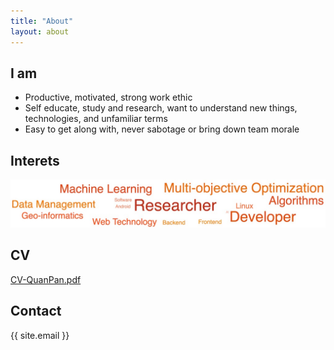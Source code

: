 ```yaml
---
title: "About"
layout: about
---
```


## I am

- Productive, motivated, strong work ethic
- Self educate, study and research, want to understand new things, technologies, and unfamiliar terms
- Easy to get along with, never sabotage or bring down team morale

## Interets

![](/assets/images/about/prof.jpg)

## CV

[CV-QuanPan.pdf](/assets/about/Europass_CV-QuanPan_Sty1.pdf)

## Contact

{{ site.email }}
